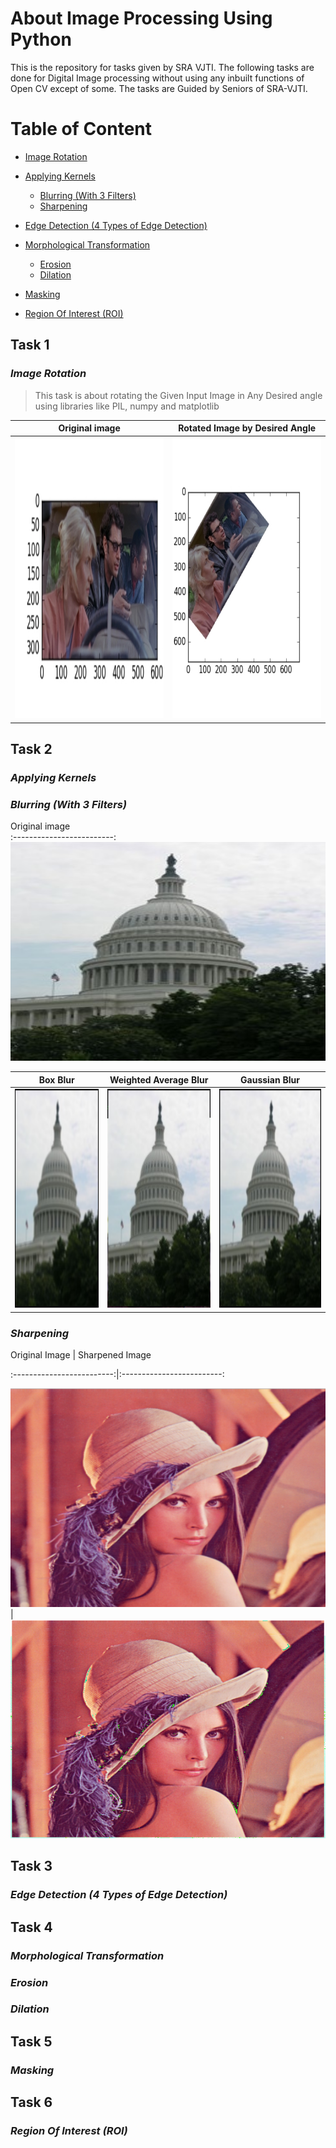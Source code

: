 # About Image Processing Using Python
This is the repository for tasks given by SRA VJTI. The following tasks are done for Digital Image processing without using any inbuilt functions of Open CV except of some. The tasks are Guided by Seniors of SRA-VJTI.

# Table of Content
* [Image Rotation](Image_Rotation)


* [Applying Kernels](Kernels)
  * [ Blurring (With 3 Filters)](Kernels)
  * [Sharpening](Kernels)
* [Edge Detection (4 Types of Edge Detection)](Edge_Detection )
* [Morphological Transformation](morphological_tranformation)
  * [Erosion](morphological_tranformation)
  * [Dilation](morphological_tranformation)
* [Masking](Masking)
* [Region Of Interest (ROI)](ROI)

## Task 1
### <em> Image Rotation </em>
> This task is about rotating the Given Input Image in Any Desired angle using libraries like PIL, numpy and matplotlib

Original image                     |  Rotated Image by Desired Angle
:-------------------------:|:-------------------------:
<img width="640" height="450" src="Image_Rotation/Input_img_rot.jpg">|<img width="640" height="450" src="Image_Rotation/output_img_rot.jpg">

## Task 2
### <em> Applying Kernels </em>
### <em> Blurring (With 3 Filters) </em>
 Original image  
:-------------------------: 
<img width="540" height="350" src="Kernels/blur_original.jpeg">

 Box Blur             |                Weighted Average Blur             |          Gaussian Blur 
:-------------------------: |:-------------------------:|:-------------------------: 
<img width="540" height="350" src="Kernels/box_blur.png">|<img width="540" height="350" src="Kernels/weighted_average_blur.png">|<img width="540" height="350" src="Kernels/gaussian_blur1.png">
### <em> Sharpening </em>


Original Image             |               Sharpened Image
 
 
:-------------------------:|:-------------------------:
 
 
<img width="540" height="350" src="Kernels/filter_original.png">|<img width="540" height="350" src="Kernels/sharpen_output.png">
 
 
 
## Task 3
### <em> Edge Detection (4 Types of Edge Detection)</em>
## Task 4
### <em>Morphological Transformation </em>
### <em> Erosion </em>
### <em> Dilation </em>
## Task 5
### <em> Masking</em>
## Task 6
### <em>Region Of Interest (ROI) </em>
